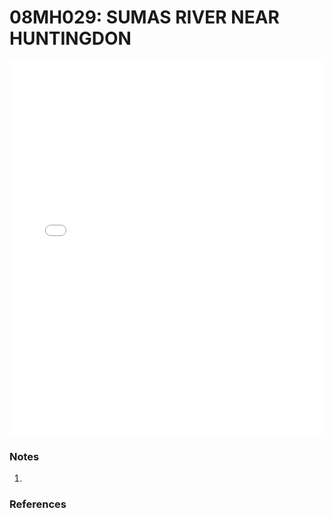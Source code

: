 # 08MH029: SUMAS RIVER NEAR HUNTINGDON

<iframe src="/distribution_estimation/_static/stations/08MH029_fdc.html" width="100%" height="600" frameborder="0"></iframe>

### Notes
1. 

### References

